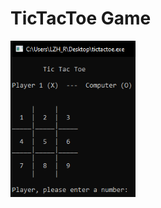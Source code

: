 TicTacToe Game
==============
<img src="https://github.com/LawZHRobin/Projects/raw/main/C++/tictactoe.PNG" width="200" height="250">
